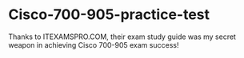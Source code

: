 # Cisco-700-905-practice-test
Thanks to ITEXAMSPRO.COM, their exam study guide was my secret weapon in achieving Cisco 700-905 exam success!
